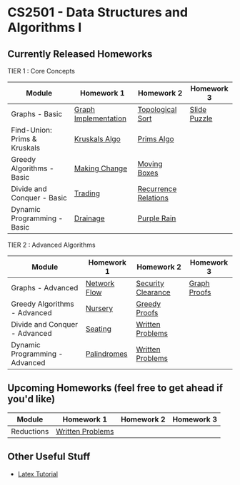 CS2501 - Data Structures and Algorithms I
===============================

<a name="introduction"></a>Currently Released Homeworks
--------------------------------------- 

TIER 1 : Core Concepts

| Module | Homework 1 | Homework 2 | Homework 3 |
|--------------|------------------|------------------|------------------|
| Graphs - Basic  | <a href="./graphs-basic/graphs-basic-01.pdf">Graph Implementation</a> | <a href="./graphs-basic/tasks.pdf">Topological Sort</a> | <a href="./graphs-basic/slidepuzzle.pdf">Slide Puzzle</a> |
| Find-Union: Prims & Kruskals | <a href="./find-union/kruskals.pdf">Kruskals Algo | <a href="./find-union/prims.pdf">Prims Algo</a> | |
| Greedy Algorithms - Basic  | <a href="./greedy-basic/makingChange.pdf">Making Change</a> | <a href="./greedy-basic/movingBoxes.pdf">Moving Boxes</a> | |
| Divide and Conquer - Basic  | <a href="./divideconq-basic/trading.pdf">Trading</a> | <a href="./divideconq-basic/recurrenceRelations.pdf">Recurrence Relations</a> | |
| Dynamic Programming - Basic  | <a href="./dynamic-basic/drainage.pdf">Drainage</a> | <a href="./dynamic-basic/purplerain.pdf">Purple Rain</a> | | 

TIER 2 : Advanced Algorithms

| Module | Homework 1 | Homework 2 | Homework 3 |
|--------------|------------------|------------------|------------------|
| Graphs - Advanced | <a href="./graphs-advanced/scheduling.pdf">Network Flow</a> | <a href="./graphs-advanced/securityClearance.pdf">Security Clearance</a> | <a href="./graphs-advanced/graphProofs.pdf">Graph Proofs</a> |
| Greedy Algorithms - Advanced | <a href="./greedy-advanced/daycare.pdf">Nursery</a> | <a href="./greedy-advanced/greedyProofs.pdf">Greedy Proofs</a> | |
| Divide and Conquer - Advanced  | <a href="./divideconq-advanced/seating.pdf">Seating</a> | <a href="./divideconq-advanced/divConProofs.pdf">Written Problems</a> | | 
| Dynamic Programming - Advanced | <a href="./dynamic-advanced/palindromes.pdf">Palindromes</a> | <a href="./dynamic-advanced/proofs.pdf">Written Problems</a> | |


<a name="other"></a>Upcoming Homeworks (feel free to get ahead if you'd like)
---------------------------------------

| Module | Homework 1 | Homework 2 | Homework 3 | 
|--------------|------------------|------------------|------------------| 
| Reductions  | <a href="./reductions/reductions.pdf">Written Problems</a> | | |

<a name="other"></a>Other Useful Stuff
---------------------------------------

- [Latex Tutorial](./latexTutorial.pdf) 
